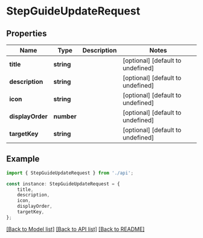 # StepGuideUpdateRequest


## Properties

Name | Type | Description | Notes
------------ | ------------- | ------------- | -------------
**title** | **string** |  | [optional] [default to undefined]
**description** | **string** |  | [optional] [default to undefined]
**icon** | **string** |  | [optional] [default to undefined]
**displayOrder** | **number** |  | [optional] [default to undefined]
**targetKey** | **string** |  | [optional] [default to undefined]

## Example

```typescript
import { StepGuideUpdateRequest } from './api';

const instance: StepGuideUpdateRequest = {
    title,
    description,
    icon,
    displayOrder,
    targetKey,
};
```

[[Back to Model list]](../README.md#documentation-for-models) [[Back to API list]](../README.md#documentation-for-api-endpoints) [[Back to README]](../README.md)
